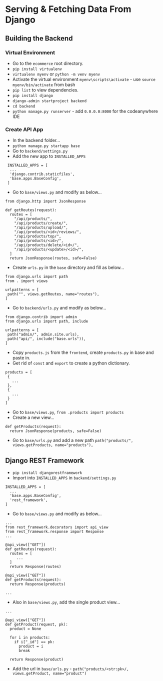 # Serving & Fetching Data From Django
## Building the Backend
### Virtual Environment
- Go to the `ecommerce` root directory.
- `pip install virtualenv`
- `virtualenv myenv` or `python -m venv myenv`
- Activate the virtual environment `myenv\scripts\activate` - use `source myenv/bin/activate` from bash
- `pip list` to view dependencies.
- `pip install django`
- `django-admin startproject backend`
- `cd backend`
- `python manage.py runserver` - add `0.0.0.0:8000` for the codeanywhere IDE

### Create API App
- In the backend folder...
- `python manage.py startapp base`
- Go to `backend/settings.py`
- Add the new app to `INSTALLED_APPS`

```
 INSTALLED_APPS = [
  ...
  'django.contrib.staticfiles',
  'base.apps.BaseConfig',
 ]
```

- Go to `base/views.py` and modify as below...

```
from django.http import JsonResponse

def getRoutes(request):
  routes = [
    "/api/products/",
    "/api/products/create/",
    "/api/products/upload/",
    "/api/products/<id>/reviews/",
    "/api/products/top/",
    "/api/products/<id>/",
    "/api/products/delete/<id>/",
    "/api/products/<update>/<id>/",
  ]
  return JsonResponse(routes, safe=False)
```

- Create `urls.py` in the `base` directory and fill as below...

```
from django.urls import path
from . import views

urlpatterns = [
 path("", views.getRoutes, name="routes"),
]
```

- Go to `backend/urls.py` and modify as below...

```
from django.contrib import admin
from django.urls import path, include

urlpatterns = [
 path("admin/", admin.site.urls),
 path("api/", include("base.urls")),
]
```

- Copy `products.js` from the `frontend`, create `products.py` in base and paste in.
- Get rid of `const` and `export` to create a python dictionary.

```
products = [
 {
   ...
 },
 {
   ...
 }
]
```

- Go to `base/views.py`, `from .products import products`
- Create a new view...

```
def getProducts(request):
  return JsonResponse(products, safe=False)
```

- Go to `base/urls.py` and add a new path `path("products/", views.getProducts, name="products"),`

## Django REST Framework
- `pip install djangorestframework`
- Import into `INSTALLED_APPS` in `backend/settings.py`

```
INSTALLED_APPS = [
  ...
  'base.apps.BaseConfig',
  'rest_framework',
]
```

- Go to `base/views.py` and modify as below...

```
...
from rest_framework.decorators import api_view
from rest_framework.response import Response
...

@api_view(["GET"])
def getRoutes(request):
  routes = [
     ...
  ]
  return Response(routes)
  
@api_view(["GET"]) 
def getProducts(request):
  return Response(products)

...
```

- Also in `base/views.py`, add the single product view...

```
...

@api_view(["GET"])
def getProduct(request, pk):
  product = None
  
  for i in products:
    if i["_id"] == pk:
      product = i
      break
  
  return Response(product)
```

- Add the url in `base/urls.py` - `path("products/<str:pk>/, views.getProduct, name="product")`

